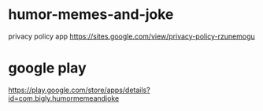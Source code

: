 # humor-memes-and-joke
privacy policy app
https://sites.google.com/view/privacy-policy-rzunemogu

# google play

https://play.google.com/store/apps/details?id=com.bigly.humormemeandjoke
